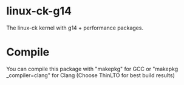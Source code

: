 # linux-ck-g14
The linux-ck kernel with g14 + performance packages.


# Compile
You can compile this package with "makepkg" for GCC or "makepkg _compiler=clang" for Clang (Choose ThinLTO for best build results)
